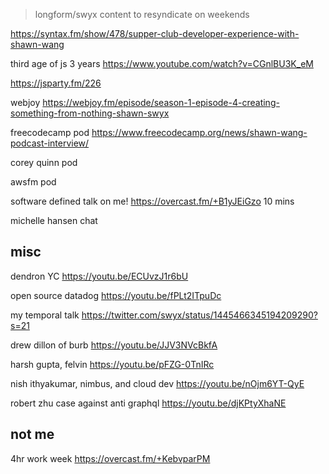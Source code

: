 > longform/swyx content to resyndicate  on weekends

https://syntax.fm/show/478/supper-club-developer-experience-with-shawn-wang

third age of js 3 years https://www.youtube.com/watch?v=CGnlBU3K_eM

https://jsparty.fm/226

webjoy https://webjoy.fm/episode/season-1-episode-4-creating-something-from-nothing-shawn-swyx

freecodecamp pod https://www.freecodecamp.org/news/shawn-wang-podcast-interview/

corey quinn pod

awsfm pod

software defined talk on me! https://overcast.fm/+B1yJEiGzo 10 mins

michelle hansen chat


## misc

dendron YC https://youtu.be/ECUvzJ1r6bU

open source datadog https://youtu.be/fPLt2ITpuDc

my temporal talk https://twitter.com/swyx/status/1445466345194209290?s=21


drew dillon of burb https://youtu.be/JJV3NVcBkfA

harsh gupta, felvin https://youtu.be/pFZG-0TnIRc


nish ithyakumar, nimbus, and cloud dev https://youtu.be/nOjm6YT-QyE

robert zhu case against anti graphql https://youtu.be/djKPtyXhaNE

## not me

4hr work week https://overcast.fm/+KebvparPM
